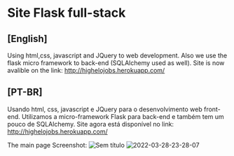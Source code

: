 # Site Flask full-stack

## [English]
Using html,css, javascript and JQuery to web development. Also we use the flask micro framework to back-end (SQLAlchemy used as well). 
Site is now avalible on the link: http://highelojobs.herokuapp.com/

## [PT-BR] 
Usando html, css, javascript e JQuery para o desenvolvimento web front-end. Utilizamos a micro-framework Flask para back-end e também tem um pouco de SQLAlchemy. 
Site agora está disponível no link: http://highelojobs.herokuapp.com/

The main page Screenshot: 
![Sem título](https://user-images.githubusercontent.com/77680596/160214975-4e0cdf44-44fc-4e5d-a554-1586c0f8add1.png)
![2022-03-28-23-28-07](https://user-images.githubusercontent.com/77680596/160520970-f52f3423-dc1f-4b8c-bf35-05665020d309.gif)
